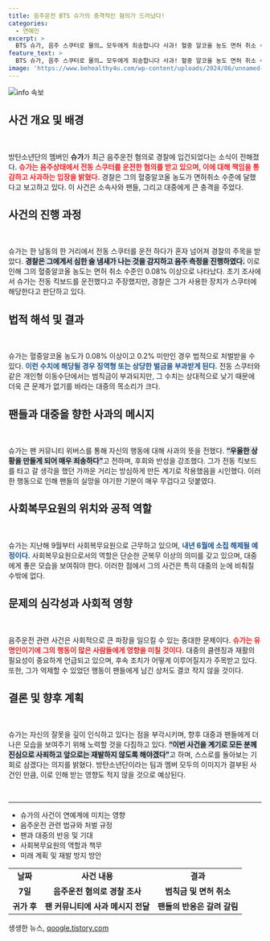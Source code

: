 ```yaml
---
title: 음주운전 BTS 슈가의 충격적인 혐의가 드러났다!
categories:
  - 연예인
excerpt: >
  BTS 슈가, 음주 스쿠터로 물의… 모두에게 죄송합니다 사과! 혈중 알코올 농도 면허 취소 수준, 경고와 벌금 부과. 이번 사건이 그에게 어떤 영향을 미칠까? 팬들의 반응은?
feature_text: >
  BTS 슈가, 음주 스쿠터로 물의… 모두에게 죄송합니다 사과! 혈중 알코올 농도 면허 취소 수준, 경고와 벌금 부과. 이번 사건이 그에게 어떤 영향을 미칠까? 팬들의 반응은?
image: 'https://www.behealthy4u.com/wp-content/uploads/2024/06/unnamed-file.png'
---
```


<p><img src="https://www.behealthy4u.com/wp-content/uploads/2024/06/unnamed-file.png" alt="info 속보" /></p>

<h2 data-ke-size="size26">사건 개요 및 배경</h2>

<p data-ke-size="size16">&nbsp;</p>

<p>방탄소년단의 멤버인 <b>슈가</b>가 최근 음주운전 혐의로 경찰에 입건되었다는 소식이 전해졌다. <b><span style="color: #ee2323;">슈가는 음주상태에서 전동 스쿠터를 운전한 혐의를 받고 있으며, 이에 대해 책임을 통감하고 사과하는 입장을 밝혔다.</span></b>  경찰은 그의 혈중알코올 농도가 면허취소 수준에 달했다고 보고하고 있다. 이 사건은 소속사와 팬들, 그리고 대중에게 큰 충격을 주었다.</p>

<h2 data-ke-size="size26">사건의 진행 과정</h2>

<p data-ke-size="size16">&nbsp;</p>

<p>슈가는 한 남동의 한 거리에서 전동 스쿠터를 운전 하다가 혼자 넘어져 경찰의 주목을 받았다. <b><span style="background-color: #21538527;">경찰은 그에게서 심한 술 냄새가 나는 것을 감지하고 음주 측정을 진행하였다.</span></b> 이로 인해 그의 혈중알코올 농도는 면허 취소 수준인 0.08% 이상으로 나타났다. 초기 조사에서 슈가는 전동 킥보드를 운전했다고 주장했지만, 경찰은 그가 사용한 장치가 스쿠터에 해당한다고 판단하고 있다.</p>

<h2 data-ke-size="size26">법적 해석 및 결과</h2>

<p data-ke-size="size16">&nbsp;</p>

<p>슈가는 혈중알코올 농도가 0.08% 이상이고 0.2% 미만인 경우 법적으로 처벌받을 수 있다. <b><span style="color: #1a5490;">이런 수치에 해당될 경우 징역형 또는 상당한 벌금을 부과받게 된다.</span></b> 전동 스쿠터와 같은 개인형 이동수단에서는 범칙금이 부과되지만, 그 수치는 상대적으로 낮기 때문에 더욱 큰 문제가 없기를 바라는 대중의 목소리가 크다.</p>

<h2 data-ke-size="size26">팬들과 대중을 향한 사과의 메시지</h2>

<p data-ke-size="size16">&nbsp;</p>

<p>슈가는 팬 커뮤니티 위버스를 통해 자신의 행동에 대해 사과의 뜻을 전했다. <b><span style="background-color: #21538527;">“우울한 상황을 만들게 되어 매우 죄송하다”</span></b>고 전하며, 후회와 반성을 강조했다. 그가 전동 킥보드를 타고 갈 생각을 했던 가까운 거리는 방심하게 만든 계기로 작용했음을 시인했다. 이러한 행동으로 인해 팬들의 실망을 야기한 기분이 매우 무겁다고 덧붙였다.</p>

<h2 data-ke-size="size26">사회복무요원의 위치와 공적 역할</h2>

<p data-ke-size="size16">&nbsp;</p>

<p>슈가는 지난해 9월부터 사회복무요원으로 근무하고 있으며, <b><span style="color: #1a5490;">내년 6월에 소집 해제될 예정이다.</span></b> 사회복무요원으로서의 역할은 단순한 군복무 이상의 의미를 갖고 있으며, 대중에게 좋은 모습을 보여줘야 한다. 이러한 점에서 그의 사건은 특히 대중의 눈에 비춰질 수밖에 없다.</p>

<h2 data-ke-size="size26">문제의 심각성과 사회적 영향</h2>

<p data-ke-size="size16">&nbsp;</p>

<p>음주운전 관련 사건은 사회적으로 큰 파장을 일으킬 수 있는 중대한 문제이다. <b><span style="color: #ee2323;">슈가는 유명인이기에 그의 행동이 많은 사람들에게 영향을 미칠 것이다.</span></b> 대중의 클렌징과 재활의 필요성이 중요하게 언급되고 있으며, 후속 조치가 어떻게 이루어질지가 주목받고 있다. 또한, 그가 억제할 수 있었던 행동이 팬들에게 남긴 상처도 결코 작지 않을 것이다.</p>

<h2 data-ke-size="size26">결론 및 향후 계획</h2>

<p data-ke-size="size16">&nbsp;</p>

<p>슈가는 자신의 잘못을 깊이 인식하고 있다는 점을 부각시키며, 향후 대중과 팬들에게 더 나은 모습을 보여주기 위해 노력할 것을 다짐하고 있다. <b><span style="background-color: #21538527;">“이번 사건을 계기로 모든 분께 진심으로 사죄하고 앞으로는 재발하지 않도록 해야겠다”</span></b>고 하며, 스스로를 돌아보는 기회로 삼겠다는 의지를 밝혔다. 방탄소년단이라는 팀과 멤버 모두의 이미지가 결부된 사건인 만큼, 이로 인해 받는 영향도 적지 않을 것으로 예상된다.</p>

<p data-ke-size="size16">&nbsp;</p>

<hr />

<ul>
    <li>슈가의 사건이 연예계에 미치는 영향</li>
    <li>음주운전 관련 법규와 처벌 규정</li>
    <li>팬과 대중의 반응 및 기대</li>
    <li>사회복무요원의 역할과 책무</li>
    <li>미래 계획 및 재발 방지 방안</li>
</ul>

<table style="width: 100%; border-collapse: collapse;">
    <tbody>
        <tr>
            <td style="text-align: center; height: 17px;"><b>날짜</b></td>
            <td style="text-align: center; height: 17px;"><b>사건 내용</b></td>
            <td style="text-align: center; height: 17px;"><b>결과</b></td>
        </tr>
        <tr>
            <td style="text-align: center; height: 17px;"><b>7일</b></td>
            <td style="text-align: center; height: 17px;"><b>음주운전 혐의로 경찰 조사</b></td>
            <td style="text-align: center; height: 17px;"><b>범칙금 및 면허 취소</b></td>
        </tr>
        <tr>
            <td style="text-align: center; height: 17px;"><b>귀가 후</b></td>
            <td style="text-align: center; height: 17px;"><b>팬 커뮤니티에 사과 메시지 전달</b></td>
            <td style="text-align: center; height: 17px;"><b>팬들의 반응은 갈려 갈림</b></td>
        </tr>
    </tbody>
</table>
생생한 뉴스, <a href="https://qoogle.tistory.com" rel="dofollow">qoogle.tistory.com</a>


